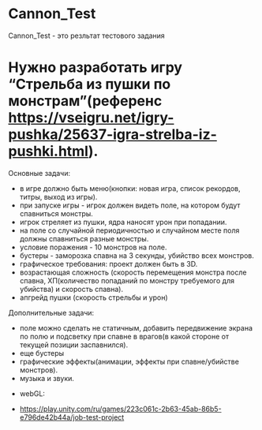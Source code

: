 # Cannon_Test
Cannon_Test - это резльтат тестового задания

# Нужно разработать игру “Стрельба из пушки по монстрам”(референс https://vseigru.net/igry-pushka/25637-igra-strelba-iz-pushki.html).

Основные задачи:
* в игре должно быть меню(кнопки: новая игра, список рекордов, титры, выход из игры).
* при запуске игры - игрок должен видеть поле, на котором будут спавниться монстры.
* игрок стреляет из пушки, ядра наносят урон при попадании.
* на поле со случайной периодичностью и случайном месте поля должны спавниться разные монстры.
* условие поражения - 10 монстров на поле.
* бустеры - заморозка спавна на 3 секунды, убийство всех монстров.
* графическое требования: проект должен быть в 3D.
* возрастающая сложность (скорость перемещения монстра после спавна, ХП(количество попаданий по монстру требуемого для убийства) и скорость спавна).
* апгрейд пушки (скорость стрельбы и урон)

Дополнительные задачи:
+ поле можно сделать не статичным, добавить передвижение экрана по полю и подсветку при спавне в врагов(в какой стороне от текущей позиции заспавнился).
+ еще бустеры
+ графические эффекты(анимации, эффекты при спавне/убийстве монстров).
+ музыка и звуки.

* webGL:
+ https://play.unity.com/ru/games/223c061c-2b63-45ab-86b5-e796de42b44a/job-test-project

